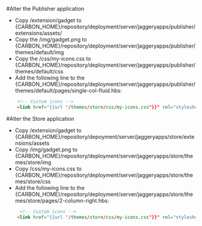 
#Alter the Publisher application
- Copy /extension/gadget to {CARBON_HOME}/repository/deployment/server/jaggeryapps/publisher/extensions/assets/
- Copy the /img/gadget.png to {CARBON_HOME}/repository/deployment/server/jaggeryapps/publisher/themes/default/img
- Copy the /css/my-icons.css to {CARBON_HOME}/repository/deployment/server/jaggeryapps/publisher/themes/default/css
- Add the following line to the {CARBON_HOME}/repository/deployment/server/jaggeryapps/publisher/themes/default/pages/single-col-fluid.hbs:
```html
    <!-- Custom icons -->
    <link href="{{url "/themes/store/css/my-icons.css"}}" rel="stylesheet">
```

#Alter the Store application
- Copy /extension/gadget to {CARBON_HOME}/repository/depoyment/server/jaggeryapps/store/extensions/assets
- Copy /img/gadget.png to {CARBON_HOME}/repository/deployment/server/jaggeryapps/store/themes/store/img
- Copy /css/my-icons.css to {CARBON_HOME}/repository/deployment/server/jaggeryapps/store/themes/store/css
- Add the following line to the {CARBON_HOME}/repository/deployment/server/jaggeryapps/store/themes/store/pages/2-column-right.hbs:
```html
     <!-- Custom icons -->
    <link href="{{url "/themes/store/css/my-icons.css"}}" rel="stylesheet">
```
